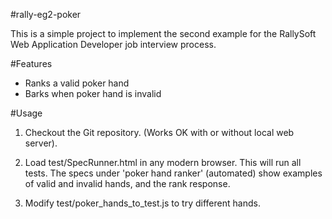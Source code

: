 #rally-eg2-poker

This is a simple project to implement the second example
for the RallySoft Web Application Developer job interview process.

#Features

* Ranks a valid poker hand
* Barks when poker hand is invalid

#Usage

1. Checkout the Git repository.
   (Works OK with or without local web server).

2. Load test/SpecRunner.html in any modern browser.
   This will run all tests.  The specs under 'poker hand ranker' (automated)
   show examples of valid and invalid hands, and the rank response.

3. Modify test/poker_hands_to_test.js to try different hands.

